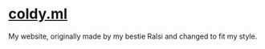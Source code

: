 # [coldy.ml](https://coldy.ml)
My website, originally made by my bestie Ralsi and changed to fit my style.  
